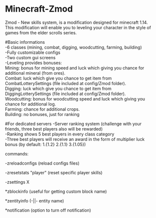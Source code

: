 # Minecraft-Zmod
Zmod - New skills system, is a modification designed for minecraft 1.14.\
This modification will enable you to leveling your character in the style of games from the elder scrolls series.

\#Basic informations\
-6 classes (mining, combat, digging, woodcutting, farming, building)\
-Fully customizable configs\
-Two custom gui screens\
-Leveling provides bonuses:\
Mining: bonus for mining speed and luck which giving you chance for additional mineral (from ores).\
Combat: luck which give you chance to get item from CombatLotterySettings (file included at config/Zmod folder).\
Digging: luck which give you chance to get item from DiggingLotterySettings (file included at config/Zmod folder).\
Woodcutting: bonus for woodcutting speed and luck which giving you chance for additional log.\
Farming: chance for additional crops.\
Building: no bonuses, just for ranking

#For dedicated servers
-Server ranking system (challenge with your friends, three best players also will be rewarded)\
-Ranking shows 5 best players in every class category\
-Three best players will receive an award in the form of multiplier luck bonus (by default: 1.{1.2} 2.{1.1} 3.{1.05})

commands:

-zreloadconfigs (reload configs files)

-zresetstats "player" (reset specific player skills)

-zsettings X

*zblockinfo (useful for getting custom block name)

*zentityinfo (-||- entity name)

*notification (option to turn off notification)
